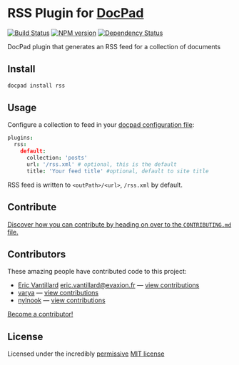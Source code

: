 # RSS Plugin for [DocPad](http://docpad.org)

<!-- BADGES/ -->

[![Build Status](https://img.shields.io/travis/hurrymaplelad/docpad-plugin-rss/master.svg)](http://travis-ci.org/hurrymaplelad/docpad-plugin-rss "Check this project's build status on TravisCI")
[![NPM version](https://img.shields.io/npm/v/docpad-plugin-rss.svg)](https://npmjs.org/package/docpad-plugin-rss "View this project on NPM")
[![Dependency Status](https://img.shields.io/david/hurrymaplelad/docpad-plugin-rss.svg)](https://david-dm.org/hurrymaplelad/docpad-plugin-rss)


<!-- /BADGES -->


<!-- DESCRIPTION/ -->

DocPad plugin that generates an RSS feed for a collection of documents

<!-- /DESCRIPTION -->


<!-- INSTALL/ -->

## Install

``` bash
docpad install rss
```

<!-- /INSTALL -->


## Usage

Configure a collection to feed in your [docpad configuration file](http://docpad.org/docs/config):

```coffee
plugins:
  rss:
    default:
      collection: 'posts'
      url: '/rss.xml' # optional, this is the default
      title: 'Your feed title' #optional, default to site title
```

RSS feed is written to `<outPath>/<url>`, `/rss.xml` by default.


<!-- CONTRIBUTE/ -->

## Contribute

[Discover how you can contribute by heading on over to the `CONTRIBUTING.md` file.](https://github.com/hurrymaplelad/docpad-plugin-rss/blob/master/CONTRIBUTING.md#files)

<!-- /CONTRIBUTE -->


<!-- BACKERS/ -->
## Contributors

These amazing people have contributed code to this project:

- [Eric Vantillard](http://github.com/evantill) <eric.vantillard@evaxion.fr> — [view contributions](https://github.com/hurrymaplelad/docpad-plugin-rss/commits?author=evantill)
- [varya](https://github.com/varya) — [view contributions](https://github.com/hurrymaplelad/docpad-plugin-rss/commits?author=varya)
- [nylnook](https://github.com/nylnook) — [view contributions](https://github.com/hurrymaplelad/docpad-plugin-rss/commits?author=nylnook)

[Become a contributor!](https://github.com/hurrymaplelad/docpad-plugin-rss/blob/master/CONTRIBUTING.md#files)

<!-- /BACKERS -->


<!-- LICENSE/ -->

## License

Licensed under the incredibly [permissive](http://en.wikipedia.org/wiki/Permissive_free_software_licence) [MIT license](http://creativecommons.org/licenses/MIT/)

<!-- /LICENSE -->


